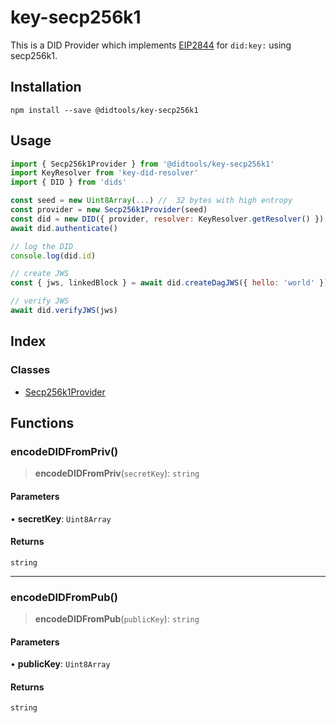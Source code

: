 # key-secp256k1

This is a DID Provider which implements [EIP2844](https://eips.ethereum.org/EIPS/eip-2844) for `did:key:` using secp256k1.

## Installation

```
npm install --save @didtools/key-secp256k1
```

## Usage

```js
import { Secp256k1Provider } from '@didtools/key-secp256k1'
import KeyResolver from 'key-did-resolver'
import { DID } from 'dids'

const seed = new Uint8Array(...) //  32 bytes with high entropy
const provider = new Secp256k1Provider(seed)
const did = new DID({ provider, resolver: KeyResolver.getResolver() })
await did.authenticate()

// log the DID
console.log(did.id)

// create JWS
const { jws, linkedBlock } = await did.createDagJWS({ hello: 'world' })

// verify JWS
await did.verifyJWS(jws)
```

## Index

### Classes

- [Secp256k1Provider](classes/Secp256k1Provider.md)

## Functions

### encodeDIDFromPriv()

> **encodeDIDFromPriv**(`secretKey`): `string`

#### Parameters

• **secretKey**: `Uint8Array`

#### Returns

`string`

***

### encodeDIDFromPub()

> **encodeDIDFromPub**(`publicKey`): `string`

#### Parameters

• **publicKey**: `Uint8Array`

#### Returns

`string`
